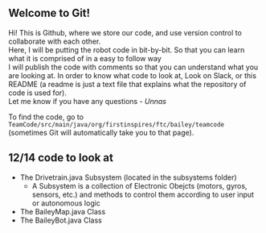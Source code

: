 ## Welcome to Git!

Hi! This is Github, where we store our code, and use version control to collaborate with each other. </br> Here, I will be putting the robot code in bit-by-bit. So that you can learn what it is comprised of in a easy to follow way </br>
I will publish the code with comments so that you can understand what you are looking at. In order to know what code to look at, Look on Slack, or this README (a readme is just a text file that explains what the repository of code is used for).</br>
Let me know if you  have any questions - <i>Unnas</i>

To find the code, go to ```TeamCode/src/main/java/org/firstinspires/ftc/bailey/teamcode``` (sometimes Git will automatically take you to that page).

## 12/14 code to look at

<ul>
    <li>The Drivetrain.java Subsystem (located in the subsystems folder)
        <ul>
            <li>A Subsystem is a collection of Electronic Obejcts (motors, gyros, sensors, etc.) and methods to control them according to user input or autonomous logic</li>
        </ul>
    </li>
    <li>The BaileyMap.java Class</li>
    <li>The BaileyBot.java Class</li>
</ul>
